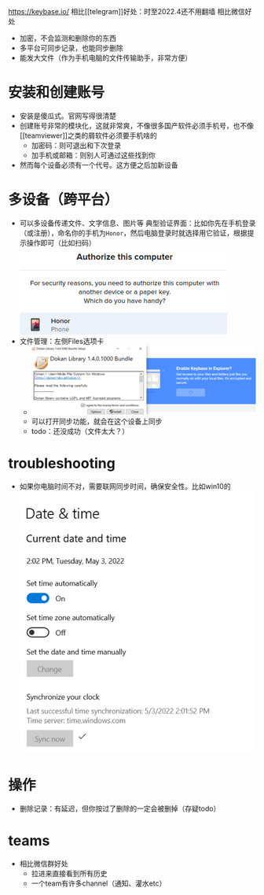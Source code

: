 https://keybase.io/
相比[[telegram]]好处：时至2022.4还不用翻墙
相比微信好处
- 加密，不会监测和删除你的东西
- 多平台可同步记录，也能同步删除
- 能发大文件（作为手机电脑的文件传输助手，非常方便）

# 安装和创建账号
- 安装是傻瓜式。官网写得很清楚
- 创建账号非常的模块化，这就非常爽，不像很多国产软件必须手机号，也不像[[teamviewer]]之类的屑软件必须要手机啥的
  - 加密码：则可退出和下次登录
  - 加手机或邮箱：则别人可通过这些找到你
- 然而每个设备必须有一个代号。这方便之后加新设备
# 多设备（跨平台）
- 可以多设备传递文件、文字信息、图片等
典型验证界面：比如你先在手机登录（或注册），命名你的手机为`Honor`，然后电脑登录时就选择用它验证，根据提示操作即可（比如扫码）
![](keybase.png)
- 文件管理：左侧Files选项卡
  - ![](keybase-files.png)
  - 可以打开同步功能，就会在这个设备上同步
  - todo：还没成功（文件太大？）
# troubleshooting
- 如果你电脑时间不对，需要联网同步时间，确保安全性。比如win10的![](keybase-sync-time.png)
# 操作
- 删除记录：有延迟，但你按过了删除的一定会被删掉（存疑todo）
# teams
- 相比微信群好处
  - 拉进来直接看到所有历史
  - 一个team有许多channel（通知、灌水etc）